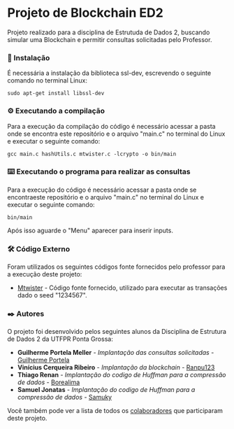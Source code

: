 # Projeto de Blockchain ED2

Projeto realizado para a disciplina de Estrutuda de Dados 2, buscando simular uma Blockchain e permitir consultas solicitadas pelo Professor.

### 🔧 Instalação

É necessária a instalação da biblioteca ssl-dev, escrevendo o seguinte comando no terminal Linux:

```
sudo apt-get install libssl-dev
```

### ⚙️ Executando a compilação

Para a execução da compilação do código é necessário acessar a pasta onde se encontra este repositório e o arquivo "main.c" no terminal do Linux e executar o seguinte comando:

```
gcc main.c hashUtils.c mtwister.c -lcrypto -o bin/main
```

### ⌨️ Executando o programa para realizar as consultas

Para a execução do código é necessário acessar a pasta onde se encontraeste repositório e o arquivo "main.c" no terminal do Linux e executar o seguinte comando:

```
bin/main
```

Após isso aguarde o "Menu" aparecer para inserir inputs.

### 🛠️ Código Externo

Foram utilizados os seguintes códigos fonte fornecidos pelo professor para a execução deste projeto:

* [Mtwister](https://github.com/ESultanik/mtwister) - Código fonte fornecido, utilizado para executar as transações dado o seed "1234567".

### ✒️ Autores

O projeto foi desenvolvido pelos seguintes alunos da Disciplina de Estrutura de Dados 2 da UTFPR Ponta Grossa:

* **Guilherme Portela Meller** - *Implantação das consultas solicitadas* - [Guilherme Portela](https://github.com/guilhermemeller)
* **Vinícius Cerqueira Ribeiro** - *Implantação da blockchain* - [Ranpu123](https://github.com/Ranpu123)
* **Thiago Renan** - *Implantação do codigo de Huffman para a compressão de dados* - [Borealima](https://github.com/Borealima)
* **Samuel Jonatas** - *Implantação do codigo de Huffman para a compressão de dados* - [Samuky](https://github.com/Samuky)

Você também pode ver a lista de todos os [colaboradores](https://github.com/Ranpu123/BlockchainED/contributors) que participaram deste projeto.
